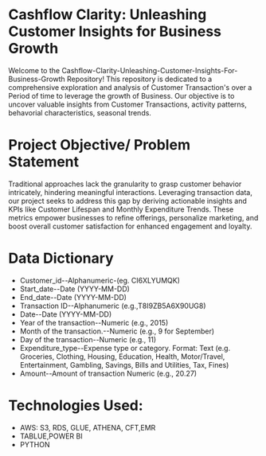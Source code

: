 # Cashflow Clarity: Unleashing Customer Insights for Business Growth
Welcome to the Cashflow-Clarity-Unleashing-Customer-Insights-For-Business-Growth Repository! This repository is dedicated to a comprehensive exploration and analysis of Customer Transaction's over a Period of time to leverage the growth of Business. Our objective is to uncover valuable insights from Customer Transactions, activity patterns, behavorial characteristics, seasonal trends.
# Project Objective/ Problem Statement
Traditional approaches lack the granularity to grasp customer behavior intricately, hindering meaningful interactions. Leveraging transaction data, our project seeks to address this gap by deriving actionable insights and KPIs like Customer Lifespan and Monthly Expenditure Trends. These metrics empower businesses to refine offerings, personalize marketing, and boost overall customer satisfaction for enhanced engagement and loyalty.
# Data Dictionary
* Customer_id--Alphanumeric-(eg. CI6XLYUMQK)
* Start_date--Date (YYYY-MM-DD)
* End_date--Date (YYYY-MM-DD)
* Transaction ID--Alphanumeric (e.g.,T8I9ZB5A6X90UG8)
* Date--Date (YYYY-MM-DD)
* Year of the transaction--Numeric (e.g., 2015)
* Month of the transaction.--Numeric (e.g., 9 for September)
* Day of the transaction--Numeric (e.g., 11)
* Expenditure_type--Expense type or category.
Format: Text (e.g. Groceries, Clothing, Housing, Education, Health, Motor/Travel, Entertainment, Gambling,
Savings, Bills and Utilities, Tax, Fines)
* Amount--Amount of transaction Numeric (e.g., 20.27)
# Technologies Used:
* AWS: S3, RDS, GLUE, ATHENA, CFT,EMR
* TABLUE,POWER BI
* PYTHON
